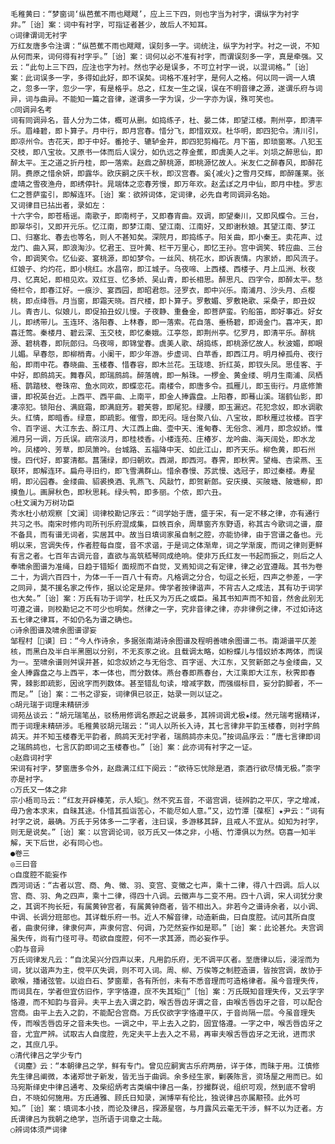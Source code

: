 <!-- { "loadSidebar": true } -->
    毛稚黄曰：“梦窗词‘纵芭蕉不雨也飕飕’，应上三下四，则也字当为衬字，谓纵字为衬字非。”［诒］案：词中有衬字，可指证者甚少，故后人不知耳。
    ○词律谓词无衬字
    万红友唐多令注谓：“纵芭蕉不雨也飕飕，误刻多一字。词统注，纵字为衬字。衬之一说，不知从何而来，词何得有衬字乎。”［诒］案：词何以必不准有衬字，而谓误刻多一字，真是牵强。又云：“此句上三下四，应注也字为衬。然也字必是误多，不可立衬字一说，以混词格。”［诒］案：此词误多一字，多得如此好，即不误矣。词格不准衬字，是何人之格。何以同一调一人填之，忽多一字，忽少一字，有是格乎。总之，红友一生之误，误在不明音律之源，遂谓乐府与词异，词与曲异。不能知一篇之音律，遂谓多一字为误，少一字亦为误，殊可笑也。
    ○同调异名考
    词有同调异名，昔人分为二体，概可从删。如捣练子，杜、晏二体，即望江楼。荆州亭，即清平乐。眉峰碧，即卜算子。月中行，即月宫春。惜分飞，即惜双双。杜华明，即四犯令。清川引，即凉州令。杏花天，即于中好。番抢子、辘轳金井，即四犯剪梅花。月下笛，即琐窗寒。八犯玉交枝，即八宝妆。又原书一体而后人误分，如仇远之荐金蕉，即虞美人之半。刘埙之醉思仙，即醉太平。王之道之折丹桂，即一落索。赵鼎之醉桃源，即桃源忆故人。米友仁之醉春风，即醉花阴。费原之惜余妍，即露华。欧庆嗣之庆千秋，即汉宫春。奚{减火}之雪月交辉，即醉蓬莱。张虚靖之雪夜渔舟，即绣停针。晁端体之恋春芳慢，即万年欢。赵孟ぽ之月中仙，即月中桂。罗志仁之菩萨蛮引，即解连环。［诒］案：欲辨词体，定词律，必先自考同调异名始。
    又词律目已拈出者，录如左：
    十六字令，即苍梧谣。南歌子，即南柯子，又即春宵曲。双调，即望秦川，又即风蝶令。三台，即翠华引，又即开元乐。忆江南，即梦江南、望江南、江南好，又即谢秋娘。其望江南、梦江口、归塞北、春去也等名，则人不甚知矣。深院月，即捣练子。阳关曲，即小秦王。卖花声、过龙门、曲入冥，即浪淘沙。忆君王、豆叶黄、栏干万里心，即忆王孙。宫中调笑、转应曲、三台令，即调笑令。忆仙姿、宴桃源，即如梦令。一丝风、桃花水，即诉衷情。内家娇，即风流子。红娘子、灼灼花，即小桃红。水昌帘，即江城子。乌夜啼、上西楼、西楼子、月上瓜洲、秋夜月、忆真妃，即相见欢。双红豆、忆多娇、吴山青，即长相思。醉思凡、四字令，即醉太平。愁倚栏令，即春江好。一痕沙、宴西园，即昭君怨。泾罗衣，即中兴乐。南浦月、沙头月、点樱桃，即点绛唇。月当窗，即霜天晓。百尺楼，即卜算子。罗敷媚、罗敷艳歌、采桑子，即丑奴儿。青杏儿、似娘儿，即促拍丑奴儿慢。子夜静、重叠金，即菩萨蛮。钓船笛，即好事近。好女儿，即绣带儿。玉连环、洛阳春、上林春，即一落索。花自落、垂杨碧，即谒金门。喜冲天，即喜迁莺。秦楼月、碧云深、玉交枝，即忆秦娥。江亭怨，即荆州亭。忆罗月，即清平乐。醉桃源、碧桃春，即阮郎归。乌夜啼，即锦堂春。虞美人歌、胡捣练，即桃源忆故人。秋波媚，即眼儿媚。早春怨，即柳梢青。小阑干，即少年游。步虚词、白苹香，即西江月。明月棹孤舟、夜行船，即雨中花。春晓曲、玉楼春、惜春容，即木兰花。玉珑璁、折红英，即钗头凤。思佳客、于中好，即鹧鸪天。舞春风，即瑞鹧鸪。醉落魄，即一斛珠。一椤金、黄金缕、明月生南浦、凤栖梧、鹊踏枝、卷珠帘、鱼水同欢，即蝶恋花。南楼令，即唐多令。孤雁儿，即玉街行。月底修箫谱，即祝英台近。上西平、西平曲、上南平，即金人捧露盘。上阳春，即蓦山溪。瑞鹤仙影，即凄凉犯。锁阳台、满庭霜，即满庭芳。碧芙蓉，即尾犯。绿腰，即玉漏迟。花犯念奴，即水调歌头。红情，即暗香。绿意，即疏影。催雪，即无闷。瑶台聚八仙、八宝妆，即秋雁过妆楼。百字令、百字谣、大江东去、酹江月、大江西上曲、壶中天、淮甸春、无俗念、湘月，即念奴娇。惟湘月另一调，万氏误。疏帘淡月，即桂枝香。小楼连苑、庄椿岁、龙吟曲、海天阔处，即水龙吟。凤楼吟、芳草，即凤箫吟。台城路、五福降中天、如此江山，即齐天乐。柳色黄，即石州慢。四代好，即宴清都。菖蒲绿，即归朝欢。西湖，即西河。春霁，即秋霁。望梅、杏梁燕、玉联环，即解连环。扁舟寻旧约，即飞雪满群山。惜余春慢、苏武慢、选冠子，即过秦楼。寿星明，即沁园春。金缕曲、貂裘换酒、乳燕飞、风敲竹，即贺新郎。安庆摸、买陂塘、陂塘柳，即摸鱼儿。画屏秋色，即秋思耗。绿头鸭，即多丽。个侬，即六丑。
    ○杜文澜为万树功臣
    秀水杜小舫观察［文澜］词律校勘记序云：“词学始于唐，盛于宋，有一定不移之律，亦有通行共习之书。南宋时修内司所刊乐府混成集，巨帙百余，周草窗齐东野语，称其古今歌词之谱，靡不备具，而有谱无词者，实居其中。故当日填词家虽自制之腔，亦能协律，由于宫谱之备也。元明以来，宫调失传，作者腔每自度，音不求谐，于是词之体渐卑，词之学渐废，而词之律则更鲜有言之者。七百年古调元音，直欲与高筑嵇琴同成绝响。使非万氏红友一书起而振之，则后之人奉啸余图谱为准绳，日趋于错矩亻面规而不自觉，叉焉知词之有定律，律之必宜遵哉。其书为卷二十，为调六百四十，为体一千一百八十有奇。凡格调之分合，句逗之长短，四声之参差，一字之同异，莫不援名家之传作，据以论定是非。俾学者按律谐声，不背古人之成法，其有功于词学也大矣。”［诒］案：万氏有功于词学，杜氏又为万氏之或臣。虽其书知声而不知音，然舍此别无可遵之谱，则校勘记之不可少也明矣。然律之一字，究非音律之律，亦非律例之律，不过如诗这五七律之律耳，不如仍名为谱之确也。
    ○诗余图谱及啸余图谱谬妄
    邹程村［谟］曰：“今人作诗余，多据张南湖诗余图谱及程明善啸余图谱二书。南湖谱平仄差核，而黑白及半白半黑圈以分别，不无亥豕之讹。且载调太略，如粉蝶儿与惜奴娇本两体，而误为一。至啸余谱则舛误并甚，如念奴娇之与无俗念、百字谣、大江东，又贺新郎之与金缕曲，又金人捧露盘之与上西平，本一体也，而分数体。燕台春即燕春台，大江乘即大江东，秋霁即春霁，棘影即疏影，因讹字而列数体。甚至错乱句读，增减字数，而强缀标目，妄分韵脚者，不一而足。”［诒］案：二书之谬妄，词律俱已驳正，姑录一则以证之。
    ○胡元瑞于词理未精研涉
    词苑丛谈云：“胡元瑞笔丛，驳杨用修调名原起之说最多，其辨词调尤极★缕。然元瑞考据精详，而于词理未精研涉。毛稚黄驳胡元瑞云：“词人以所长入诗，其七言律非平韵玉楼春，则衬字鹧鸪天。并不知玉楼春无平韵者，鹧鸪天无衬字者，瑞鹧鸪亦未见。”按词品序云：“唐七言律即词之瑞鹧鸪也，七言仄韵即词之玉楼春也。”［诒］案：此亦词有衬字之一证。
    ○赵鼎词衬字
    宋词有衬字，梦窗唐多令外，赵鼎满江红下阕云：“欲待忘忧除是酒，柰酒行欲尽情无极。”柰字亦是衬字。
    ○万氏又一体之非
    宗小梧司马云：“红友开辟榛芜，示人矩。然不究五音，不谐宫调，徒辨韵之平仄，字之增减，毋乃舍本求末，自昧其途。仆惜其孤诣苦心，不能尽如人意。”又，边竹潭［葆枢］★尹云：“词有衬字之说，最确。万氏于另体多一二字者，注曰误，多游移其辞，且戒人不宜从。如知为衬字，则无是说矣。”［诒］案：以宫调论词，驳万氏又一体之非，小梧、竹潭俱以为然。窃喜一知半解，天下后世，必有同心也。
    ●卷三
    ◎三曰音
    ○自度腔不能妄作
    西河词话：“古者以宫、商、角、徵、羽、变宫、变徵之七声，乘十二律，得八十四调。后人以宫、商、羽、角之四声，乘十二律，得四十八调。云徵声与二变不用。四十八调，宋人词犹分隶之，其调不拘长短，有属黄钟宫者，有属黄钟商者，皆不相出入。非若今之谱诗余者，以小调、中调、长调分班部也。其详载乐府一书。近人不解音律，动造新曲，曰自度腔。试问其所自度者，曲隶何律，律隶何声，声隶何宫、何调，乃茫然妄作如是耶。”［诒］案：此论甚允。夫宫调虽失传，尚有门径可寻。苟欲自度腔，何不一求其源，而必妄作乎。
    ○韵与音异
    万氏词律发凡云：“自沈吴兴分四声以来，凡用韵乐府，无不调平仄者。至唐律以后，浸淫而为词，犹以谐声为主，傥平仄失调，则不可入词。周、柳、万俟等之制腔造谱，皆按宫调，故协于歌喉，播诸弦管。以迨白石、梦窗辈，各有所创，未有不悉音理而可造格律者。虽今音理失传，而词具在，学者但宜仿旧作，字字恪遵，庶不失其矩”［怡］案：万氏既知音理失传，又云字字恪遵，而不知韵与音异。夫平上去入谓之韵，喉舌唇齿牙谓之音，由喉舌唇齿牙之音，可以配合宫商。由平上去入之韵，不能配合宫商。万氏仅欲字字恪遵平仄，于音尚隔一层。今虽音理失传，而喉舌唇齿牙之音未失也。一调之中，平上去入之韵，固宜恪遵。一字之中，喉舌唇齿牙之音，尤宜严辨。试取古人自度腔，先定夫平上去入之不易，再审夫喉舌唇齿牙之无讹，进而求之，其庶几乎。
    ○清代律吕之学少专门
    《词麈》云：“本朝律吕之学，鲜有专门。曾见应嗣寅古乐府两册，详于体，而昧于用。江慎修先生律吕阐微，本诸郑世子新发，皆无当于曲调。余多经生家，剿袭陈言，资场屋之用而已。如马宛斯绎史中律吕通考、及柴绍炳考古类编中律吕一条，抄撮群说，组织可观，然到底不曾明白，不晓如何施用。方氏通雅、顾氏日知录，渊博罕有伦比，独说律吕亦属颟顸。此外可知。”［诒］案：填词本小技，而论及律吕，探源星宿，与月露风云毫无干涉，鲜不以为迂者。方氏谓律吕为我朝之绝学，岂所语于词章之士哉。
    ○辨词体须严词律
